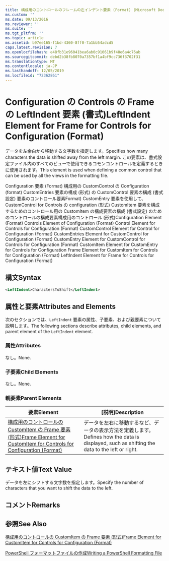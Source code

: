 ```yaml
---
title: 構成用のコントロールのフレームの左インデント要素 (Format) |Microsoft Docs
ms.custom: ''
ms.date: 09/13/2016
ms.reviewer: ''
ms.suite: ''
ms.tgt_pltfrm: ''
ms.topic: article
ms.assetid: b97ee165-f1bd-4360-8ff0-7a1bb54adcd5
caps.latest.revision: 7
ms.openlocfilehash: e48fb31e96041bea6ab0c91061b9f48e6a4c76ab
ms.sourcegitcommit: debd2b38fb8070a7357bf1a4bf9cc736f3702f31
ms.translationtype: MT
ms.contentlocale: ja-JP
ms.lasthandoff: 12/05/2019
ms.locfileid: "72362861"
---
```

# <a name="leftindent-element-for-frame-for-controls-for-configuration-format"></a><span data-ttu-id="23681-102">Configuration の Controls の Frame の LeftIndent 要素 (書式)</span><span class="sxs-lookup"><span data-stu-id="23681-102">LeftIndent Element for Frame for Controls for Configuration (Format)</span></span>

<span data-ttu-id="23681-103">データを左余白から移動する文字数を指定します。</span><span class="sxs-lookup"><span data-stu-id="23681-103">Specifies how many characters the data is shifted away from the left margin.</span></span> <span data-ttu-id="23681-104">この要素は、書式設定ファイル内のすべてのビューで使用できるコモンコントロールを定義するときに使用されます。</span><span class="sxs-lookup"><span data-stu-id="23681-104">This element is used when defining a common control that can be used by all the views in the formatting file.</span></span>

<span data-ttu-id="23681-105">Configuration 要素 (Format) 構成用の CustomControl の Configuration (format) CustomEntries 要素の構成 (形式) の CustomControl 要素の構成 (書式設定) 要素のコントロール要素Format) CustomEntry 要素を使用して、CustomControl for Controls の configuration (形式) CustomItem 要素を構成するためのコントロール用の CustomItem の構成要素の構成 (書式設定) のためのコントロールの構成要素構成用のコントロール (形式)</span><span class="sxs-lookup"><span data-stu-id="23681-105">Configuration Element (Format) Controls Element of Configuration (Format) Control Element for Controls for Configuration (Format) CustomControl Element for Control for Configuration (Format) CustomEntries Element for CustomControl for Configuration (Format) CustomEntry Element for CustomControl for Controls for Configuration (Format) CustomItem Element for CustomEntry for Controls for Configuration Frame Element for CustomItem for Controls for Configuration (Format) LeftIndent Element for Frame for Controls for Configuration (Format)</span></span>

## <a name="syntax"></a><span data-ttu-id="23681-106">構文</span><span class="sxs-lookup"><span data-stu-id="23681-106">Syntax</span></span>

```xml
<LeftIndent>CharactersToShift</LeftIndent>
```

## <a name="attributes-and-elements"></a><span data-ttu-id="23681-107">属性と要素</span><span class="sxs-lookup"><span data-stu-id="23681-107">Attributes and Elements</span></span>

<span data-ttu-id="23681-108">次のセクションでは、`LeftIndent` 要素の属性、子要素、および親要素について説明します。</span><span class="sxs-lookup"><span data-stu-id="23681-108">The following sections describe attributes, child elements, and parent element of the `LeftIndent` element.</span></span>

### <a name="attributes"></a><span data-ttu-id="23681-109">属性</span><span class="sxs-lookup"><span data-stu-id="23681-109">Attributes</span></span>

<span data-ttu-id="23681-110">なし。</span><span class="sxs-lookup"><span data-stu-id="23681-110">None.</span></span>

### <a name="child-elements"></a><span data-ttu-id="23681-111">子要素</span><span class="sxs-lookup"><span data-stu-id="23681-111">Child Elements</span></span>

<span data-ttu-id="23681-112">なし。</span><span class="sxs-lookup"><span data-stu-id="23681-112">None.</span></span>

### <a name="parent-elements"></a><span data-ttu-id="23681-113">親要素</span><span class="sxs-lookup"><span data-stu-id="23681-113">Parent Elements</span></span>

|<span data-ttu-id="23681-114">要素</span><span class="sxs-lookup"><span data-stu-id="23681-114">Element</span></span>|<span data-ttu-id="23681-115">[説明]</span><span class="sxs-lookup"><span data-stu-id="23681-115">Description</span></span>|
|-------------|-----------------|
|[<span data-ttu-id="23681-116">構成用のコントロールの CustomItem の Frame 要素 (形式)</span><span class="sxs-lookup"><span data-stu-id="23681-116">Frame Element for CustomItem for Controls for Configuration (Format)</span></span>](./frame-element-for-customitem-for-controls-for-configuration-format.md)|<span data-ttu-id="23681-117">データを左右に移動するなど、データの表示方法を定義します。</span><span class="sxs-lookup"><span data-stu-id="23681-117">Defines how the data is displayed, such as shifting the data to the left or right.</span></span>|

## <a name="text-value"></a><span data-ttu-id="23681-118">テキスト値</span><span class="sxs-lookup"><span data-stu-id="23681-118">Text Value</span></span>

<span data-ttu-id="23681-119">データを左にシフトする文字数を指定します。</span><span class="sxs-lookup"><span data-stu-id="23681-119">Specify the number of characters that you want to shift the data to the left.</span></span>

## <a name="remarks"></a><span data-ttu-id="23681-120">コメント</span><span class="sxs-lookup"><span data-stu-id="23681-120">Remarks</span></span>

## <a name="see-also"></a><span data-ttu-id="23681-121">参照</span><span class="sxs-lookup"><span data-stu-id="23681-121">See Also</span></span>

[<span data-ttu-id="23681-122">構成用のコントロールの CustomItem の Frame 要素 (形式)</span><span class="sxs-lookup"><span data-stu-id="23681-122">Frame Element for CustomItem for Controls for Configuration (Format)</span></span>](./frame-element-for-customitem-for-controls-for-configuration-format.md)

[<span data-ttu-id="23681-123">PowerShell フォーマットファイルの作成</span><span class="sxs-lookup"><span data-stu-id="23681-123">Writing a PowerShell Formatting File</span></span>](./writing-a-powershell-formatting-file.md)
